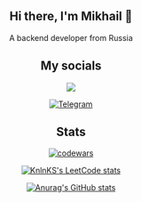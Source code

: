 <div align="center">
<h2>Hi there, I'm Mikhail 👋</h2>

A backend developer from Russia

<h2>My socials</h2>

<img src="https://img.shields.io/badge/mikhailaleksentcev@yandex.ru-%23ed4830.svg?&style=for-the-badge&logo=yandex&logoColor=white&link=mailto:mikhailaleksentcev@yandex.ru" />

[![Telegram](https://img.shields.io/badge/aleksentcev-2CA5E0?style=for-the-badge&logo=telegram&logoColor=white&link=https://t.me/aleksentcev)](https://t.me/aleksentcev)

<h2>Stats</h2>

[![codewars](https://www.codewars.com/users/Laiqalasse/badges/large)](https://www.codewars.com/users/Laiqalasse)   

[![KnlnKS's LeetCode stats](https://leetcode-stats-six.vercel.app/api?username=Laiqalasse&theme=dark)](https://github.com/KnlnKS/leetcode-stats)

[![Anurag's GitHub stats](https://github-readme-stats.vercel.app/api?username=Aleksentcev)](https://github.com/anuraghazra/github-readme-stats)

</div>

